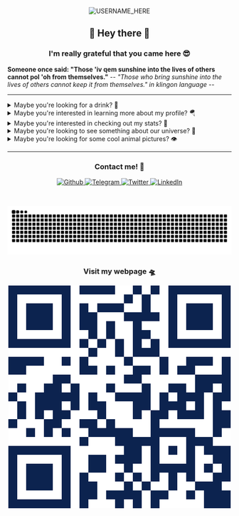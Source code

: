 <p align="center">

  <img src="https://socialify.git.ci/nclsbayona/nclsbayona/image?description=1&descriptionEditable=Come%20check%20my%20profile!&font=Bitter&pattern=Signal&theme=Dark" alt="USERNAME_HERE" width="640" height="320" />

</p>

<h2 align="center">👋 Hey there 👋</h2>

<h3 align="center">I'm really grateful that you came here 😎</h3>

<!--p  align="center">
<img src="logo.png" alt="Logo" width="480">
</p-->


<p align="center">

  <strong align="center">Someone once said: &quot;Those 'iv qem sunshine into the lives of others cannot pol 'oh from themselves.&quot;</strong>
  <i>-- &quot;Those who bring sunshine into the lives of others cannot keep it from themselves.&quot; in klingon language --</i>

</p>


----

<details name="info">
<summary>Maybe you're looking for a drink? 🍹</summary>
<br />
<h4 align="center">Amaretto And Cream</h4>
<p align="center">

<img src="https://www.thecocktaildb.com/images/media/drink/dj8n0r1504375018.jpg" alt="Drink image" />

</p>

<h5 align="center">Alcoholic - Ordinary Drink</h5>

<h5 align="center">Necessary ingredients</h5>
<table align="center">
<tr>
<td>
<table frame="box" rules="cols">
    <thead>
        <tr>
            <th style="padding-left: 1em; padding-right: 1em; text-align: center">Ingredient</th>
            <th style="padding-left: 1em; padding-right: 1em; text-align: center">Measure</th>
        </tr>
    </thead>
    <tbody>
        <tr>
            <td style="padding-left: 1em; padding-right: 1em; text-align: center; vertical-align: top">Amaretto</td>
            <td style="padding-left: 1em; padding-right: 1em; text-align: center; vertical-align: top">1 1/2 oz </td>
        </tr>
        <tr>
            <td style="padding-left: 1em; padding-right: 1em; text-align: center; vertical-align: top">Light cream</td>
            <td style="padding-left: 1em; padding-right: 1em; text-align: center; vertical-align: top">1 1/2 oz </td>
        </tr>
    </tbody>
</table>
</td>
</tr>
</table>



<p align="center">
Shake well with cracked ice, strain contents into a cocktail glass, and serve.
</p>

----

</details>


<details name="info">
<summary>Maybe you're interested in learning more about my profile? 🪂</summary>
<br />
<h5 align="center">👀 Visitor count</h5>
<p align="center">

<img src="https://profile-counter.glitch.me/nclsbayona/count.svg"/>

</p>
<p align="center">

<img src="https://img.shields.io/github/followers/nclsbayona?color=003153&logo=github&style=for-the-badge"/>
<img src="https://img.shields.io/github/last-commit/nclsbayona/nclsbayona?color=003153&logo=github&style=for-the-badge&label=Latest%20Profile%20Commit">

</p>
<p align="center">

<img src="https://github-profile-trophy.vercel.app/?username=nclsbayona&theme=dracula&no-frame=false&margin-w=5&margin-h=5&no-bg=true&column=4">

</p>

----

</details>


<details name="info">
<summary>Maybe you're interested in checking out my stats? 🐣</summary>
<br />
<h4 align="center">General GitHub Stats 🌀</h4>

<p align="center">

<!--h5>😃 General Overview</h5-->
<img src="https://github-readme-stats.vercel.app/api?username=nclsbayona&show_icons=true&count_private=true&include_all_commits=true&locale=en&theme=tokyonight" width="260">

<!--h5>Life-Time Stats Overview 😃</h5-->
<img src="https://github-readme-streak-stats.herokuapp.com/?user=nclsbayona&theme=algolia" width="260">

</p>

<br />

<h4 align="center">🤖 Programming Languages Stats</h4>

<p align="center">

<!--h5>Most Used Languages Stats 💾</h5-->
<img src="https://github-readme-stats.vercel.app/api/top-langs/?username=nclsbayona&show_icons=true&locale=en&langs_count=5&theme=tokyonight">

</p>

<br />

<h4 align="center">⌚General Weekly-Stats</h4>
<table align="center">
<tr>
<td>
<table frame="box" rules="cols">
    <thead>
        <tr>
            <th style="padding-left: 1em; padding-right: 1em; text-align: center">Language name</th>
            <th style="padding-left: 1em; padding-right: 1em; text-align: center">Time spent</th>
        </tr>
    </thead>
    <tbody>
    </tbody>
</table>
</td>
<td>
<table frame="box" rules="cols">
    <thead>
        <tr>
            <th style="padding-left: 1em; padding-right: 1em; text-align: center">OS name</th>
            <th style="padding-left: 1em; padding-right: 1em; text-align: center">Time spent</th>
        </tr>
    </thead>
    <tbody>
    </tbody>
</table>
</td>
</tr>
</table>

----
</details>


<details name="info">
<summary>Maybe you're looking to see something about our universe? 🔭</summary>

<br />
<h4 align="center">HFG1 &amp; Abell 6: Planetary Nebulae - ©️ Julien Cadena &amp; Mickael Coulon; Text: Natalia Lewandowska (SUNY Oswego) @ 2024-02-12</h4>
<p align="center">

<img src="https://apod.nasa.gov/apod/image/2402/Hfg1Abell6_CadenaCoulon_1080.jpg" alt="HFG1 &amp; Abell 6: Planetary Nebulae image" />

</p>

<h5 align="center">Planetary nebulae like Heckathorn-Fesen-Gull 1 (HFG1) and Abell 6 in the constellation Cassiopeia are remnants from the last phase of a medium sized star like our Sun.  In spite of their shapes, planetary nebulae have nothing in common with actual planets.  Located in the bottom left part of the featured photo, HFG1 was created by the binary star system V664 Cas, which consists of a white dwarf star and a red giant star. Both stars orbit their center of mass over about half an Earth day.  Traveling with the entire nebula at a speed about 300 times faster than the fastest train on Earth, V664 Cas generates a bluish arc shaped shock wave. The wave interacts most strongly with the surrounding interstellar medium in the areas where the arc is brightest. After roughly 10,000 years, planetary nebulae become invisible due to a lack of ultraviolet light being emitted by the stars that create them.  Displaying beautiful shapes and structures, planetary nebulae are highly desired objects for astrophotographers.</h5>

----

</details>

<details name="info">
<summary>Maybe you're looking for some cool animal pictures? 👁️</summary>

<br />
<table align="center">
<tr>
<td>
<img src="https://cdn.animality.xyz/dog/14.png" width="180"/>
</td>
<td>
<img src="https://cdn.animality.xyz/duck/7.png" width="180"/>
</td>
<td>
<img src="https://cdn.animality.xyz/fox/15.png" width="180"/>
</td>
</tr>
<tr>
<td>
<img src="https://cdn.animality.xyz/cat/31.png" width="180"/>
</td>
<td>
<img src="https://cdn.animality.xyz/bird/24.png" width="180"/>
</td>
<td>
<img src="https://cdn.animality.xyz/panda/9.png" width="180"/>
</td>
</tr>
<tr>
<td>
<img src="https://cdn.animality.xyz/redpanda/19.png" width="180"/>
</td>
<td>
<img src="https://cdn.animality.xyz/koala/24.png" width="180"/>
</td>
<td>
<img src="https://cdn.animality.xyz/whale/7.png" width="180"/>
</td>
</tr>
<tr>
<td>
<img src="https://cdn.animality.xyz/dolphin/17.png" width="180"/>
</td>
<td>
<img src="https://cdn.animality.xyz/kangaroo/22.png" width="180"/>
</td>
<td>
<img src="https://cdn.animality.xyz/rabbit/11.png" width="180"/>
</td>
</tr>
<tr>
<td>
<img src="https://cdn.animality.xyz/lion/21.png" width="180"/>
</td>
<td>
<img src="https://cdn.animality.xyz/bear/0.png" width="180"/>
</td>
<td>
<img src="https://cdn.animality.xyz/frog/18.png" width="180"/>
</td>
</tr>
<tr>
<td>
<img src="https://cdn.animality.xyz/penguin/19.png" width="180"/>
</td>
<td>
<img src="https://cdn.animality.xyz/axolotl/24.png" width="180"/>
</td>
<td>
<img src="https://cdn.animality.xyz/capybara/13.png" width="180"/>
</td>
</tr>
<tr>
<td>
<img src="https://cdn.animality.xyz/hedgehog/6.png" width="180"/>
</td>
<td>
<img src="https://cdn.animality.xyz/turtle/4.png" width="180"/>
</td>
<td>
<img src="https://cdn.animality.xyz/narwhal/0.png" width="180"/>
</td>
</tr>
<tr>
<td>
<img src="https://cdn.animality.xyz/squirrel/9.png" width="180"/>
</td>
<td>
<img src="https://cdn.animality.xyz/fish/7.png" width="180"/>
</td>
<td>
<img src="https://cdn.animality.xyz/horse/9.png" width="180"/>
</td>
</tr>
</table>

----

</details>


----

<h3 align="center">Contact me! 📇</h3>

<p align="center">
<a href="https://github.com/nclsbayona" target="_blank">
 <img alt="Github" src="https://img.shields.io/badge/GitHub-%2312180E.svg?&style=for-the-badge&logo=Github&logoColor=white">
</a>

<a href="https://t.me/nclsbayona" target="_blank">
 <img alt="Telegram" src="https://img.shields.io/badge/-TELEGRAM-blue?&style=for-the-badge&logo=telegram&logoColor=white">
</a>

<a href="https://twitter.com/nclsbayona" target="_blank">
 <img alt="Twitter" src="https://img.shields.io/badge/twitter-%231DA1F2.svg?&style=for-the-badge&logo=twitter&logoColor=white">
</a>

<a href="https://www.linkedin.com/in/nclsbayona" target="_blank">
 <img alt="LinkedIn" src="https://img.shields.io/badge/-LINKEDIN-lightblue?&style=for-the-badge&logo=linkedin&logoColor=white">
</a>

<!-- <a href="https://instagram.com/" target="_blank">
 <img alt="Instagram" src="https://img.shields.io/badge/-INSTAGRAM-critical?&style=for-the-badge&logo=instagram&logoColor=white">
</a>

<a href="https://www.discord.com/channels/" target="_blank">
 <img alt="Discord" src="https://img.shields.io/badge/-DISCORD-darkblue?&style=for-the-badge&logo=discord&logoColor=white">
</a> !-->


</p>

<br />


<p align="center">

<img src="https://raw.githubusercontent.com/nclsbayona/Daily.dev-devcard-books/output/github-contribution-grid-snake-sissa.svg">

</p>


<h3 align="center">Visit my webpage 🛸</h3>
<p align="center"><a href="https://nclsbayona.github.io" target="_blank">
 <img src="QR.png">
</a></p>

</p>

